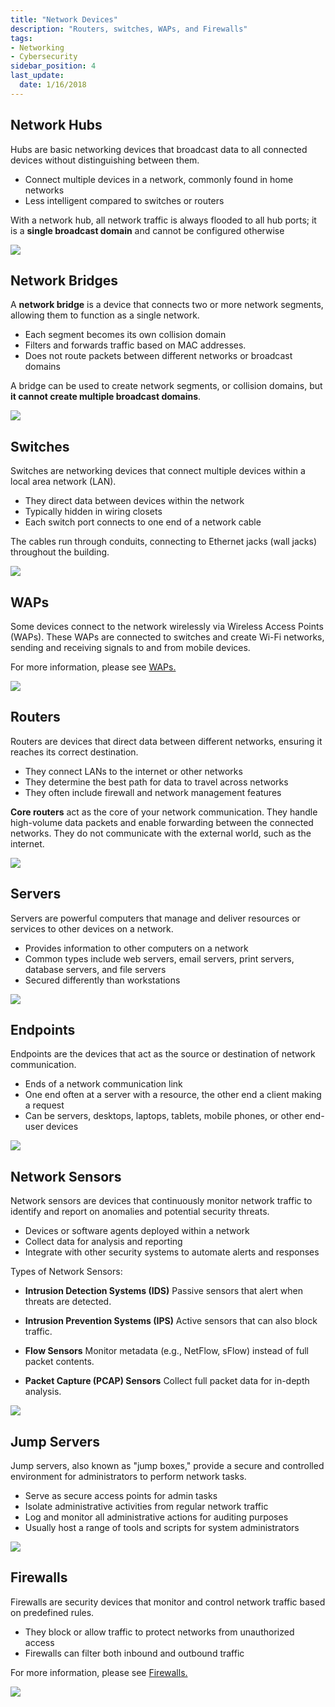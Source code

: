 ```yaml
---
title: "Network Devices"
description: "Routers, switches, WAPs, and Firewalls"
tags: 
- Networking
- Cybersecurity
sidebar_position: 4
last_update:
  date: 1/16/2018
---
```



## Network Hubs

Hubs are basic networking devices that broadcast data to all connected devices without distinguishing between them.

- Connect multiple devices in a network, commonly found in home networks
- Less intelligent compared to switches or routers

With a network hub, all network traffic is always flooded to all hub ports; it is a **single broadcast domain** and cannot be configured otherwise

<div class='img-center'>

![](/img/docs/06072025-network-hubs-2.jpeg)

</div>


## Network Bridges

A **network bridge** is a device that connects two or more network segments, allowing them to function as a single network.

- Each segment becomes its own collision domain
- Filters and forwards traffic based on MAC addresses.
- Does not route packets between different networks or broadcast domains

A bridge can be used to create network segments, or collision domains, but **it cannot create multiple broadcast domains**.

<div class='img-center'>

![](/img/docs/06072025-network_bridge.jpg)

</div>


## Switches

Switches are networking devices that connect multiple devices within a local area network (LAN).

- They direct data between devices within the network
- Typically hidden in wiring closets
- Each switch port connects to one end of a network cable

The cables run through conduits, connecting to Ethernet jacks (wall jacks) throughout the building.

<div class='img-center'>

![](/img/docs/networking-basics-devices-switchesss.png)

</div>



## WAPs

Some devices connect to the network wirelessly via Wireless Access Points (WAPs). These WAPs are connected to switches and create Wi-Fi networks, sending and receiving signals to and from mobile devices.

For more information, please see [WAPs.](/docs/006-Networking/001-The-Basics/060-Wireless-Networking.md)

<div class='img-center'>

![](/img/docs/networking-basics-devices-wapssss.png)

</div>


## Routers

Routers are devices that direct data between different networks, ensuring it reaches its correct destination.

- They connect LANs to the internet or other networks
- They determine the best path for data to travel across networks
- They often include firewall and network management features

**Core routers** act as the core of your network communication. They handle high-volume data packets and enable forwarding between the connected networks. They do not communicate with the external world, such as the internet.

<div class='img-center'>

![](/img/docs/networking-basics-devices-routerss-and-core-routerss.png)

</div>

## Servers

Servers are powerful computers that manage and deliver resources or services to other devices on a network.

- Provides information to other computers on a network
- Common types include web servers, email servers, print servers, database servers, and file servers
- Secured differently than workstations

<div class='img-center'>

![](/img/docs/06072025-servers.jpg)

</div>


## Endpoints

Endpoints are the devices that act as the source or destination of network communication.

- Ends of a network communication link
- One end often at a server with a resource, the other end a client making a request
- Can be servers, desktops, laptops, tablets, mobile phones, or other end-user devices

<div class='img-center'>

![](/img/docs/06072025-endpoint-devices.PNG)

</div>


## Network Sensors

Network sensors are devices that continuously monitor network traffic to identify and report on anomalies and potential security threats.

- Devices or software agents deployed within a network 
- Collect data for analysis and reporting
- Integrate with other security systems to automate alerts and responses

Types of Network Sensors:

- **Intrusion Detection Systems (IDS)**
   Passive sensors that alert when threats are detected.

- **Intrusion Prevention Systems (IPS)**
   Active sensors that can also block traffic.

- **Flow Sensors**
   Monitor metadata (e.g., NetFlow, sFlow) instead of full packet contents.

- **Packet Capture (PCAP) Sensors**
   Collect full packet data for in-depth analysis.

<div class='img-center'>

![](/img/docs/06072025-network-sensors.PNG)

</div>


## Jump Servers

Jump servers, also known as "jump boxes," provide a secure and controlled environment for administrators to perform network tasks.

- Serve as secure access points for admin tasks
- Isolate administrative activities from regular network traffic
- Log and monitor all administrative actions for auditing purposes
- Usually host a range of tools and scripts for system administrators

<div class='img-center'>

![](/img/docs/06072025-jump-servers.PNG)

</div>

## Firewalls

Firewalls are security devices that monitor and control network traffic based on predefined rules.

- They block or allow traffic to protect networks from unauthorized access
- Firewalls can filter both inbound and outbound traffic

For more information, please see [Firewalls.](/docs/007-Cybersecurity/004-Infrastructure-and-Network/055-Firewalls.md)

<div class='img-center'>

![](/img/docs/06072025-hw-fw.PNG)

</div>

